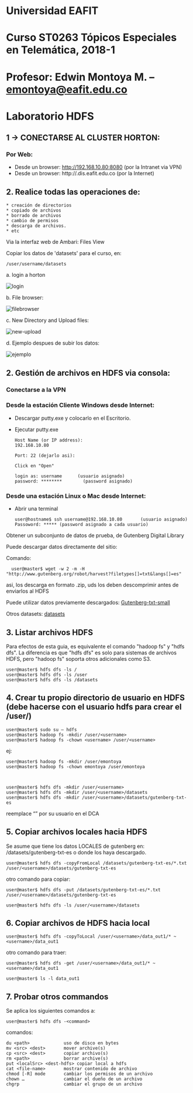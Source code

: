 # Universidad EAFIT
# Curso ST0263 Tópicos Especiales en Telemática, 2018-1
# Profesor: Edwin Montoya M. – emontoya@eafit.edu.co

# Laboratorio HDFS

## 1 -> CONECTARSE AL CLUSTER HORTON:

### Por Web:

* Desde un browser: http://192.168.10.80:8080 (por la Intranet via VPN)
* Desde un browser: http://<server>.dis.eafit.edu.co (por la Internet)

## 2. Realice todas las operaciones de:

    * creación de directorios
    * copiado de archivos
    * borrado de archivos
    * cambio de permisos
    * descarga de archivos.
    * etc

Via la interfaz web de Ambari: Files View

Copiar los datos de 'datasets' para el curso, en:

    /user/username/datasets

a. login a horton

![login](../uploads/cloudera1-login.png)

b. File browser:

![filebrowser](../uploads/cloudera-file-browser.png)

c. New Directory and Upload files:

![new-upload](../uploads/cloudera-newdirectory.png)

d. Ejemplo despues de subir los datos:

![ejemplo](../uploads/cloudera-dir-datasets.png)

## 2. Gestión de archivos en HDFS via consola:

### Conectarse a la VPN

### Desde la estación Cliente Windows desde Internet:

* Descargar putty.exe y colocarlo en el Escritorio.
* Ejecutar putty.exe

      Host Name (or IP address):
      192.168.10.80

      Port: 22 (dejarlo asi):

      Click en "Open"

      login as: username      (usuario asignado)
      password: ********        (password asignado)

### Desde una estación Linux o Mac desde Internet:

* Abrir una terminal

      user@hostname$ ssh username@192.168.10.80       (usuario asignado)
      Passoword: ***** (password asignado a cada usuario)

Obtener un subconjunto de datos de prueba, de Gutenberg Digital Library

Puede descargar datos directamente del sitio:

Comando:

      user@master$ wget -w 2 -m -H "http://www.gutenberg.org/robot/harvest?filetypes[]=txt&langs[]=es"


asi, los descarga en formato .zip, uds los deben descomprimir antes de enviarlos al HDFS

Puede utilizar datos previamente descargados:
[Gutenberg-txt-small](../datasets/gutenberg-small.zip)

Otros datasets:
[datasets](../datasets)

## 3. Listar archivos HDFS

Para efectos de esta guia, es equivalente el comando "hadoop fs" y "hdfs dfs". La diferencia es que "hdfs dfs" es solo para sistemas de archivos HDFS, pero "hadoop fs" soporta otros adicionales como S3.

    user@master$ hdfs dfs -ls /
    user@master$ hdfs dfs -ls /user
    user@master$ hdfs dfs -ls /datasets

## 4. Crear tu propio directorio de usuario en HDFS (debe hacerse con el usuario hdfs para crear el /user/<username>)

    user@master$ sudo su – hdfs
    user@master$ hadoop fs -mkdir /user/<username>
    user@master$ hadoop fs -chown <username> /user/<username>

ej:

    user@master$ hadoop fs -mkdir /user/emontoya
    user@master$ hadoop fs -chown emontoya /user/emontoya



    user@master$ hdfs dfs -mkdir /user/<username>
    user@master$ hdfs dfs -mkdir /user/<username>/datasets
    user@master$ hdfs dfs -mkdir /user/<username>/datasets/gutenberg-txt-es

reemplace “<username>” por su usuario en el DCA

## 5. Copiar archivos locales hacia HDFS

Se asume que tiene los datos LOCALES de gutenberg en: /datasets/gutenberg-txt-es o donde los haya descargado.

    user@master$ hdfs dfs -copyFromLocal /datasets/gutenberg-txt-es/*.txt /user/<username>/datasets/gutenberg-txt-es

otro comando para copiar:

    user@master$ hdfs dfs -put /datasets/gutenberg-txt-es/*.txt /user/<username>/datasets/gutenberg-txt-es

    user@master$ hdfs dfs -ls /user/<username>/datasets

## 6. Copiar archivos de HDFS hacia local

    user@master$ hdfs dfs -copyToLocal /user/<username>/data_out1/* ~<username>/data_out1

otro comando para traer:

    user@master$ hdfs dfs -get /user/<username>/data_out1/* ~<username>/data_out1

    user@master$ ls -l data_out1

## 7. Probar otros commandos

Se aplica los siguientes comandos a:

    user@master$ hdfs dfs -<command>

comandos:

    du <path>             uso de disco en bytes
    mv <src> <dest>       mover archive(s)
    cp <src> <dest>       copiar archivo(s)
    rm <path>             borrar archive(s)
    put <localSrc> <dest-hdfs> copiar local a hdfs
    cat <file-name>       mostrar contenido de archivo
    chmod [-R] mode       cambiar los permisos de un archivo
    chown …               cambiar el dueño de un archivo
    chgrp                 cambiar el grupo de un archivo